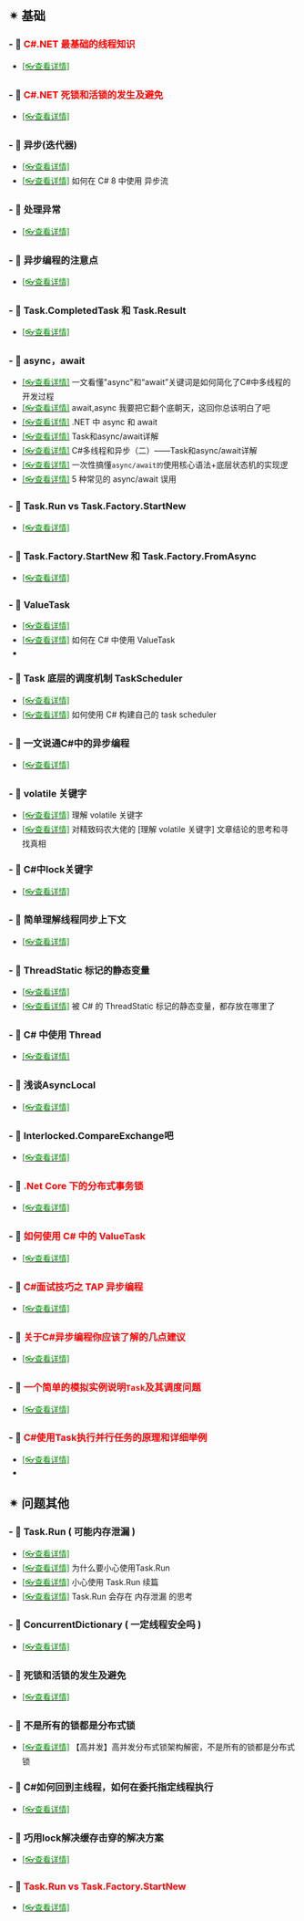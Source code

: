 <br/>

## ✴ 基础

### - 🔸 <span style='color:red'>C#.NET 最基础的线程知识</span>

- [<span style='color:#008B00'>[👓查看详情]</span>](https://mp.weixin.qq.com/s?__biz=MzU2OTY3MTYzOA==&mid=2247489591&idx=1&sn=3b2d4addfdbafacd59bab9bd782985b5&chksm=fcfa728ecb8dfb98c48cd8819ffbd19f6ae3d1d4341dd30dde1f8cc182ff139dd50e26b3d75d&mpshare=1&scene=23&srcid=1231SILYgLWXVeP3cF0HH3Fa&sharer_sharetime=1640914541189&sharer_shareid=59de2f213c6a6639f6a4600116f6fabf#rd ':target=_blank') 

### - 🔸 <span style='color:red'>C#.NET 死锁和活锁的发生及避免</span>

- [<span style='color:#008B00'>[👓查看详情]</span>](https://mp.weixin.qq.com/s?__biz=MzU2OTY3MTYzOA==&mid=2247489599&idx=1&sn=a1dfbc03a1914e63467251ea8621da61&chksm=fcfa7286cb8dfb904c6bad638b4de70d10e5fc3081380347157ba731c8ab97d7bbb7f4de6bdf&mpshare=1&scene=23&srcid=0106BoIpiSKL6OpXG2309un0&sharer_sharetime=1641433618896&sharer_shareid=59de2f213c6a6639f6a4600116f6fabf#rd ':target=_blank') 

### - 🔸 异步(迭代器)

- [<span style='color:#008B00'>[👓查看详情]</span>](https://mp.weixin.qq.com/s?__biz=MjM5MzI5Mzg1OA==&mid=2247488195&idx=3&sn=ddf02c3083f353492e2b121c22afe157&chksm=a698618e91efe8988101686a0f645f5cdcb9145c6ede56ff55fd34eeaf72aa97d35d2f127f71&mpshare=1&scene=23&srcid=1217UodZRrzIfBmtRmqmdT2m&sharer_sharetime=1608169346703&sharer_shareid=59de2f213c6a6639f6a4600116f6fabf#rd ':target=_blank')
- [<span style='color:#008B00'>[👓查看详情]</span>](https://mp.weixin.qq.com/s?__biz=MjM5MzI5Mzg1OA==&mid=2247488828&idx=4&sn=0c949eb2e88c2c4d7dc5b05facf4396e&chksm=a698667191efef670c609b2cfb6e53f9349665bd058abcd4a29b53b2f1fe1f3849b33c739fcc&mpshare=1&scene=23&srcid=0313FnaIjHRLzE6jd6Q2zF37&sharer_sharetime=1615614095030&sharer_shareid=59de2f213c6a6639f6a4600116f6fabf#rd ':target=_blank') 如何在 C# 8 中使用 异步流

### - 🔸 处理异常

- [<span style='color:#008B00'>[👓查看详情]</span>](https://mp.weixin.qq.com/s?__biz=MzAwNTMxMzg1MA==&mid=2654082124&idx=6&sn=88fd3ceaf06338a2734de9af7ddb66b6&chksm=80d83019b7afb90fd0abc44a952669de7521c67a5b33196689b39addc161072adef836e2f419&mpshare=1&scene=23&srcid=1227LEhb5CLuAMDknW1WoVIg&sharer_sharetime=1609051978606&sharer_shareid=59de2f213c6a6639f6a4600116f6fabf#rd ':target=_blank') 

### - 🔸 异步编程的注意点

- [<span style='color:#008B00'>[👓查看详情]</span>](https://mp.weixin.qq.com/s?__biz=MzAwNTMxMzg1MA==&mid=2654081526&idx=7&sn=09ef19ac54365d12bf4e1093a6391c4e&chksm=80d835a3b7afbcb5acba70067bd4ac2e116cded9680672f2c41556736b3ae3d649b15a346462&mpshare=1&scene=23&srcid=0213ZRt3YybTBCt8chZw37u2&sharer_sharetime=1613185095211&sharer_shareid=59de2f213c6a6639f6a4600116f6fabf#rd ':target=_blank') 

### - 🔸 Task.CompletedTask 和 Task.Result

- [<span style='color:#008B00'>[👓查看详情]</span>](https://mp.weixin.qq.com/s?__biz=MjM5MzI5Mzg1OA==&mid=2247484451&idx=2&sn=cf171765d15dcdde51894e0107a0d3bf&chksm=a698776e91effe7846f3c433f575d9a11e18084bf2f304cc07b9095a1646be37258114e2d841&mpshare=1&scene=23&srcid=0121nXt3fCnaRxgtyNIkL4NU&sharer_sharetime=1611212837916&sharer_shareid=59de2f213c6a6639f6a4600116f6fabf#rd ':target=_blank') 

### - 🔸 async，await

- [<span style='color:#008B00'>[👓查看详情]</span>](https://mp.weixin.qq.com/s?__biz=MjM5MzI5Mzg1OA==&mid=2247484893&idx=2&sn=db3fc679ae4997533af6545b89709e32&chksm=a698769091efff86834aec0071f41211338e8aba60dc7d4925fd10aa3df8722c5bc17b766ae0&mpshare=1&scene=23&srcid=0126BbznKZiJyts65mVh0e8k&sharer_sharetime=1611628918927&sharer_shareid=59de2f213c6a6639f6a4600116f6fabf#rd ':target=_blank') 一文看懂"async"和“await”关键词是如何简化了C#中多线程的开发过程
- [<span style='color:#008B00'>[👓查看详情]</span>](https://mp.weixin.qq.com/s?__biz=MjM5MzI5Mzg1OA==&mid=2247485442&idx=1&sn=49f366ef7a36e313075bbfaf84b0fe97&chksm=a6987b4f91eff259efc56887bb7079078b57b9a8c67381281126ff59eb114e558de137c4a24b&mpshare=1&scene=23&srcid=012611Il3stZl7lE0LFd9Kga&sharer_sharetime=1611629238364&sharer_shareid=59de2f213c6a6639f6a4600116f6fabf#rd ':target=_blank') await,async 我要把它翻个底朝天，这回你总该明白了吧
- [<span style='color:#008B00'>[👓查看详情]</span>](https://mp.weixin.qq.com/s?__biz=MzAwNTMxMzg1MA==&mid=2654082353&idx=5&sn=f1f8524d18f5d4b69881b8ffd6e3c5e5&chksm=80d83164b7afb872d555009261a1d1a88156ab6e96f99c7282bf0e3089394852242ffa4fc420&mpshare=1&scene=23&srcid=0213mHQr5JfGB7GoO0iRNnNc&sharer_sharetime=1613185930294&sharer_shareid=59de2f213c6a6639f6a4600116f6fabf#rd ':target=_blank') .NET 中 async 和 await
- [<span style='color:#008B00'>[👓查看详情]</span>](https://mp.weixin.qq.com/s?__biz=MzAwNTMxMzg1MA==&mid=2654082574&idx=8&sn=ff0bcf577518bc967011112c313f14cd&chksm=80d8325bb7afbb4d7a1514ea52bc1f9e6b45c4129ad09d247b7b5a176737f28d2e61ff8c91a8&mpshare=1&scene=23&srcid=02138xBhIrjqJFekPtRE8Xi1&sharer_sharetime=1613186324893&sharer_shareid=59de2f213c6a6639f6a4600116f6fabf#rd ':target=_blank') Task和async/await详解
- [<span style='color:#008B00'>[👓查看详情]</span>](https://mp.weixin.qq.com/s?__biz=MzAwNTMxMzg1MA==&mid=2654082574&idx=8&sn=ff0bcf577518bc967011112c313f14cd&chksm=80d8325bb7afbb4d7a1514ea52bc1f9e6b45c4129ad09d247b7b5a176737f28d2e61ff8c91a8&mpshare=1&scene=23&srcid=0216a1bbV95le3Lib4OVJi3l&sharer_sharetime=1613459205810&sharer_shareid=59de2f213c6a6639f6a4600116f6fabf#rd ':target=_blank') C#多线程和异步（二）——Task和async/await详解
- [<span style='color:#008B00'>[👓查看详情]</span>](https://mp.weixin.qq.com/s?__biz=MzI4OTI5NjIyMA==&mid=2247496228&idx=5&sn=8aa674aa7c7dab2e755b4c6b939ddbd4&chksm=ec33e817db446101ae357a347590949aad1f2d65511ed2a2345e211776bf9357dceaba614388&mpshare=1&scene=23&srcid=0308OViSMVGYEpKKoHgydxcs&sharer_sharetime=1646712470521&sharer_shareid=59de2f213c6a6639f6a4600116f6fabf#rd ':target=_blank') 一次性搞懂`async/await的`使用核心语法+底层状态机的实现逻
- [<span style='color:#008B00'>[👓查看详情]</span>](https://mp.weixin.qq.com/s?__biz=MjM5MzI5Mzg1OA==&mid=2247492517&idx=3&sn=f4b66eab59e0b05a64736f20eebdfdf2&chksm=a69b90e891ec19fe0ff5eddc98559fb6b0b5bb04cb5412362bc9cf018178385c1291cb22dd20&mpshare=1&scene=23&srcid=03286ewj9jC8qFNgTTw3Egxz&sharer_sharetime=1648430499097&sharer_shareid=a6c83a6b87e114417312bf85e473adcb#rd ':target=_blank') 5 种常见的 async/await 误用

### - 🔸 Task.Run vs Task.Factory.StartNew

- [<span style='color:#008B00'>[👓查看详情]</span>](https://mp.weixin.qq.com/s?__biz=MjM5MzI5Mzg1OA==&mid=2247485201&idx=3&sn=2cc12dd8be0c61ec215a9c15459f9077&chksm=a698745c91effd4a0072d91fa5d1feca0b3aaf151cc1c5b6824b0248fe583e3f343bba160cd2&mpshare=1&scene=23&srcid=01265ESFWgrMXv3fqJoUrlzg&sharer_sharetime=1611629030127&sharer_shareid=59de2f213c6a6639f6a4600116f6fabf#rd ':target=_blank') 

### - 🔸 Task.Factory.StartNew 和 Task.Factory.FromAsync

- [<span style='color:#008B00'>[👓查看详情]</span>](https://mp.weixin.qq.com/s?__biz=MzAwNTMxMzg1MA==&mid=2654087483&idx=3&sn=6c0a3abe078511ff63e0a4ec66f53387&chksm=80d80d6eb7af8478e0999151c47d94f1853752408e8cf9c3d34abf649e5b33d54238de3d1577&mpshare=1&scene=23&srcid=0121mYlzYiDBRx2xJvByafL0&sharer_sharetime=1642762584585&sharer_shareid=59de2f213c6a6639f6a4600116f6fabf#rd ':target=_blank') 

### - 🔸 ValueTask 

- [<span style='color:#008B00'>[👓查看详情]</span>](https://mp.weixin.qq.com/s?__biz=MjM5MzI5Mzg1OA==&mid=2247487538&idx=2&sn=542088a51ee8da815828951a411694d5&chksm=a698637f91efea69ae36e9370d9bc7562fdfb63d34ddf4eb3b81d9c53499b889be2253e0553e&mpshare=1&scene=23&srcid=0203Rl67wCmi73tSuykXHUhC&sharer_sharetime=1612350607687&sharer_shareid=59de2f213c6a6639f6a4600116f6fabf#rd ':target=_blank') 
- [<span style='color:#008B00'>[👓查看详情]</span>](https://mp.weixin.qq.com/s?__biz=MjM5MzI5Mzg1OA==&mid=2247488231&idx=1&sn=e6961b50627ef558032e5f61cc006d23&chksm=a69861aa91efe8bc68ec13d1fed669bf38cc4e956623978971ce8e7ad6f4dbd9dbd55096578f&mpshare=1&scene=23&srcid=02083eRNOR1JSIkaAo7yTBmd&sharer_sharetime=1612768911701&sharer_shareid=59de2f213c6a6639f6a4600116f6fabf#rd ':target=_blank') 如何在 C# 中使用 ValueTask
- 

### - 🔸 Task 底层的调度机制 TaskScheduler

- [<span style='color:#008B00'>[👓查看详情]</span>](https://mp.weixin.qq.com/s?__biz=MjM5MzI5Mzg1OA==&mid=2247487412&idx=1&sn=87f8d10984c0ccb07eec25e55b2453f5&chksm=a6987cf991eff5eff2b974f1d0979480b87a73a576a2c2de4efa1497e33a5aef50ebb6f62c5c&mpshare=1&scene=23&srcid=0203Ox6rozBQosr3djETB32L&sharer_sharetime=1612350514340&sharer_shareid=59de2f213c6a6639f6a4600116f6fabf#rd ':target=_blank') 
- [<span style='color:#008B00'>[👓查看详情]</span>](https://mp.weixin.qq.com/s?__biz=MjM5MzI5Mzg1OA==&mid=2247487621&idx=1&sn=4d44e2a28625bb1e5a45d2f1d8743c67&chksm=a69863c891efeaded3190b40fc49eae25a59f65ecd576159d2b941257cd1346fa100289f4e79&mpshare=1&scene=23&srcid=0203TdQnrutwEbMUXyApI2c3&sharer_sharetime=1612350681881&sharer_shareid=59de2f213c6a6639f6a4600116f6fabf#rd ':target=_blank') 如何使用 C# 构建自己的 task scheduler

### - 🔸 一文说通C#中的异步编程

- [<span style='color:#008B00'>[👓查看详情]</span>](https://mp.weixin.qq.com/s?__biz=MjM5MzI5Mzg1OA==&mid=2247485010&idx=2&sn=7b9da53fa90276fcc3398e4090133a54&chksm=a698751f91effc0957ef14cdbed9d27f8a8281f0fc1656dbfe24712c9eed4ba284eb747f2280&mpshare=1&scene=23&srcid=0126BSwCAOR93PyZdLIBXcWG&sharer_sharetime=1611628980600&sharer_shareid=59de2f213c6a6639f6a4600116f6fabf#rd ':target=_blank') 

### - 🔸 volatile 关键字

- [<span style='color:#008B00'>[👓查看详情]</span>](https://mp.weixin.qq.com/s?__biz=MjM5MzI5Mzg1OA==&mid=2247487146&idx=2&sn=08c573a0c511e35ecc62fcf241ae77bb&chksm=a6987de791eff4f1a182c0ebacc1502e064c2ca14f74bb1fa0208f01f1542623bd9c92e442aa&mpshare=1&scene=23&srcid=02031TmriZMP4fqYUqZa2L7q&sharer_sharetime=1612350380413&sharer_shareid=59de2f213c6a6639f6a4600116f6fabf#rd ':target=_blank') 理解 volatile 关键字
- [<span style='color:#008B00'>[👓查看详情]</span>](https://mp.weixin.qq.com/s?__biz=MjM5MzI5Mzg1OA==&mid=2247487167&idx=1&sn=f9de6cd766958e5c7a0bfde9ab8dac6d&chksm=a6987df291eff4e4a8ecf60aa29ad9e0e9ee9188fdd224b170764e65553a884b1a1106776e68&mpshare=1&scene=23&srcid=0203tBjlOi7d3IclXY4nzFiy&sharer_sharetime=1612350412959&sharer_shareid=59de2f213c6a6639f6a4600116f6fabf#rd ':target=_blank') 对精致码农大佬的 [理解 volatile 关键字] 文章结论的思考和寻找真相

### - 🔸 C#中lock关键字

- [<span style='color:#008B00'>[👓查看详情]</span>](https://mp.weixin.qq.com/s?__biz=MjM5MzI5Mzg1OA==&mid=2247487565&idx=1&sn=9bd97afd67cbac32c48d2d2227e7804b&chksm=a698630091efea16cc1334ca6ccced7b697adbd485fc1307a1c1bd8cad0a87275f6083526400&mpshare=1&scene=23&srcid=0203K6rBXqiPX83KKlwImxMh&sharer_sharetime=1612350620082&sharer_shareid=59de2f213c6a6639f6a4600116f6fabf#rd ':target=_blank') 

### - 🔸 简单理解线程同步上下文

- [<span style='color:#008B00'>[👓查看详情]</span>](https://mp.weixin.qq.com/s?__biz=MjM5MzI5Mzg1OA==&mid=2247487676&idx=3&sn=b9f29412f8ece5923c72a8213488f09c&chksm=a69863f191efeae7b58dea53658ef3e60ad72c44773340af332ba651c8de623fc0b813838260&mpshare=1&scene=23&srcid=0203oCR2QQ6EXHUKHWtjGcRG&sharer_sharetime=1612350707193&sharer_shareid=59de2f213c6a6639f6a4600116f6fabf#rd ':target=_blank') 

### - 🔸 ThreadStatic 标记的静态变量

- [<span style='color:#008B00'>[👓查看详情]</span>](https://mp.weixin.qq.com/s?__biz=MjM5MzI5Mzg1OA==&mid=2247487742&idx=1&sn=6c77fc2e5318eac5c91690ca451e43bd&chksm=a69863b391efeaa56ac0e7cbc2b443a1b098f05593eafea14849f3bd0bba6ce5b835275f0506&mpshare=1&scene=23&srcid=02036ZouR90ka4oQRvNv5RrU&sharer_sharetime=1612350811304&sharer_shareid=59de2f213c6a6639f6a4600116f6fabf#rd ':target=_blank') 
- [<span style='color:#008B00'>[👓查看详情]</span>](https://mp.weixin.qq.com/s?__biz=MzAwNTMxMzg1MA==&mid=2654081443&idx=5&sn=b5f03e5fb7d0e99860c6a99b134c48f8&chksm=80d835f6b7afbce01dfbf895342a51e6e520edfb7b4acb8c348808d8b36939b8e52ee478d66a&mpshare=1&scene=23&srcid=02131vVGl0FmyBi4XXzOHtCl&sharer_sharetime=1613184912408&sharer_shareid=59de2f213c6a6639f6a4600116f6fabf#rd ':target=_blank') 被 C# 的 ThreadStatic 标记的静态变量，都存放在哪里了

### - 🔸  C# 中使用 Thread

- [<span style='color:#008B00'>[👓查看详情]</span>](https://mp.weixin.qq.com/s?__biz=MjM5MzI5Mzg1OA==&mid=2247488394&idx=1&sn=4c5ee9332f15ccc852a6bdaa4e70ba88&chksm=a69860c791efe9d1cbdaf311d3f09cc154428ee38661d393116c6d6de1f725ac95bd6c61adb7&mpshare=1&scene=23&srcid=0208yfAspFMEVHNFHSYrk3IS&sharer_sharetime=1612769120561&sharer_shareid=59de2f213c6a6639f6a4600116f6fabf#rd ':target=_blank') 

### - 🔸  浅谈AsyncLocal

- [<span style='color:#008B00'>[👓查看详情]</span>](https://mp.weixin.qq.com/s?__biz=MzAwNTMxMzg1MA==&mid=2654081519&idx=4&sn=22833d4a119256ab8ccc050fcdb96c75&chksm=80d835bab7afbcac82221722d453c329b5d004adcc8b27be8a4cd8edb0496a9fb3dc3862ec7b&mpshare=1&scene=23&srcid=02137KBpzcraEyyecFG9GT8i&sharer_sharetime=1613185067608&sharer_shareid=59de2f213c6a6639f6a4600116f6fabf#rd ':target=_blank') 

### - 🔸  Interlocked.CompareExchange吧

- [<span style='color:#008B00'>[👓查看详情]</span>](https://mp.weixin.qq.com/s?__biz=MzAwNTMxMzg1MA==&mid=2654082502&idx=8&sn=318abc0001f18e5edfb018c23cbb619b&chksm=80d83193b7afb88523aa196b5e9eed986aed019a54b56ff7622e9ade4364f1696653588c7cc4&mpshare=1&scene=23&srcid=0216f6wkW72M4ms9j1l0pigr&sharer_sharetime=1613458885198&sharer_shareid=59de2f213c6a6639f6a4600116f6fabf#rd ':target=_blank') 

### - 🔸  <span style='color:red'>.Net Core 下的分布式事务锁</span>

- [<span style='color:#008B00'>[👓查看详情]</span>](https://mp.weixin.qq.com/s?__biz=MzAwNTMxMzg1MA==&mid=2654084876&idx=4&sn=f235aba6f5d1f47d1b5565aca6022402&chksm=80d83b59b7afb24fd016dfcf1ef02039c61b32fa3cfce1ba3cc203821ee7564b31be6a7be4cb&mpshare=1&scene=23&srcid=0710qCpQOGorS8Hc47MVqRm4&sharer_sharetime=1625930660811&sharer_shareid=59de2f213c6a6639f6a4600116f6fabf#rd ':target=_blank') 

### - 🔸  <span style='color:red'>如何使用 C# 中的 ValueTask</span>

- [<span style='color:#008B00'>[👓查看详情]</span>](https://mp.weixin.qq.com/s?__biz=MzU2OTY3MTYzOA==&mid=2247488797&idx=1&sn=04bc3cb75cc8a902ea304fff0b9e1691&chksm=fcfa7fa4cb8df6b24dae37733b3a1d2d649c74c054715e43b8fac4a81c1ea40e78913045b505&mpshare=1&scene=23&srcid=0803FlZeqtOpcjkoRE61hkNt&sharer_sharetime=1627980660235&sharer_shareid=59de2f213c6a6639f6a4600116f6fabf#rd ':target=_blank') 

### - 🔸  <span style='color:red'>C#面试技巧之 TAP 异步编程</span>

- [<span style='color:#008B00'>[👓查看详情]</span>](https://mp.weixin.qq.com/s?__biz=MzU2OTY3MTYzOA==&mid=2247489313&idx=1&sn=51875509a0a6176768f81980a0522fd9&chksm=fcfa7d98cb8df48ea80fc1208336f6cbbcb4511d9881248688413bf998e574c268572970ebbf&mpshare=1&scene=23&srcid=1103s2DZzKXf62NPgnRX76vI&sharer_sharetime=1635900661970&sharer_shareid=59de2f213c6a6639f6a4600116f6fabf#rd ':target=_blank') 

### - 🔸  <span style='color:red'>关于C#异步编程你应该了解的几点建议</span>

- [<span style='color:#008B00'>[👓查看详情]</span>](https://mp.weixin.qq.com/s?__biz=MzU2OTY3MTYzOA==&mid=2247490043&idx=1&sn=21f466ac89e152aa4282ff2d000f404d&chksm=fcfa7342cb8dfa543b4bd59f3eb07460b6699ef0fbe93b9d4eaba261afc538992750fabeeae8&mpshare=1&scene=23&srcid=0406T4jMJ9SocFELDyBgUrkK&sharer_sharetime=1649206296226&sharer_shareid=a6c83a6b87e114417312bf85e473adcb#rd ':target=_blank') 

### - 🔸  <span style='color:red'>一个简单的模拟实例说明`Task`及其调度问题</span>

- [<span style='color:#008B00'>[👓查看详情]</span>](https://blog.csdn.net/mzl87/article/details/127105364 ':target=_blank') 

### - 🔸  <span style='color:red'>C#使用Task执行并行任务的原理和详细举例</span>

- [<span style='color:#008B00'>[👓查看详情]</span>](https://mp.weixin.qq.com/s?__biz=MzU2OTY3MTYzOA==&mid=2247491613&idx=1&sn=8d7ec532e098c6a94ffbc46227353c20&chksm=fcf98aa4cb8e03b254c725f5d9b054fb6e7cf01f0237625501d612ebea3dba77197eaa59dcb5&mpshare=1&scene=23&srcid=06280MukJVXLWBrr1vlgOmTM&sharer_sharetime=1687924800255&sharer_shareid=a6c83a6b87e114417312bf85e473adcb#rd ':target=_blank') 
- 

## ✴ 问题其他

### - 🔸 Task.Run ( 可能内存泄漏 )

- [<span style='color:#008B00'>[👓查看详情]</span>](https://mp.weixin.qq.com/s?__biz=MzAwNTMxMzg1MA==&mid=2654081699&idx=4&sn=a9466a0ddfd9ae9a93252155e9e4fd6d&chksm=80d836f6b7afbfe02ae7b4144ec603183e0d424bf566b3042ae955022e86b291811427d4c818&mpshare=1&scene=23&srcid=1210PTMmpR2Iz8WZwQbg2jeJ&sharer_sharetime=1607564667790&sharer_shareid=59de2f213c6a6639f6a4600116f6fabf#rd ':target=_blank') 
- [<span style='color:#008B00'>[👓查看详情]</span>](https://mp.weixin.qq.com/s?__biz=MjM5MzI5Mzg1OA==&mid=2247487908&idx=3&sn=4c6dc4729e2db79b6a919e5fd38f90fb&chksm=a69862e991efebff143dc5d4a21bbabebc1537de10923f6406d47b2a5dd526068665ade9697e&mpshare=1&scene=23&srcid=0208mtsDnlgPyHvmgyBb2Aof&sharer_sharetime=1612768167426&sharer_shareid=59de2f213c6a6639f6a4600116f6fabf#rd ':target=_blank') 为什么要小心使用Task.Run
- [<span style='color:#008B00'>[👓查看详情]</span>](https://mp.weixin.qq.com/s?__biz=MjM5MzI5Mzg1OA==&mid=2247488004&idx=3&sn=75555efa90d82e114eed82725a2048f2&chksm=a698614991efe85f32c9b97b1ef282156c3739dfeb831d1d0e50e9b3b8bce654bd2a8414ce5a&mpshare=1&scene=23&srcid=0208Hdi7S8itd0p8FgwqpqGb&sharer_sharetime=1612768413146&sharer_shareid=59de2f213c6a6639f6a4600116f6fabf#rd ':target=_blank') 小心使用 Task.Run 续篇
- [<span style='color:#008B00'>[👓查看详情]</span>](https://mp.weixin.qq.com/s?__biz=MjM5MzI5Mzg1OA==&mid=2247488049&idx=1&sn=0b0e500c99822f482a7300e44351237f&chksm=a698617c91efe86a78001c6d68d1b1dea064b094641e6d6200276d6f818a10d76f0df322f785&mpshare=1&scene=23&srcid=0208AlLopOeUp4Ie8tGFaBSx&sharer_sharetime=1612768607896&sharer_shareid=59de2f213c6a6639f6a4600116f6fabf#rd  ':target=_blank') Task.Run 会存在 内存泄漏 的思考

### - 🔸 ConcurrentDictionary (  一定线程安全吗 )

- [<span style='color:#008B00'>[👓查看详情]</span>](https://mp.weixin.qq.com/s?__biz=MjM5MzI5Mzg1OA==&mid=2247488231&idx=2&sn=0bd5ddf29e6c0f90f4aa27a62490c1f4&chksm=a69861aa91efe8bc67bfa874ec28530d2f5c0e7eb39aee826bb82992d768456deee3fb4a0d30&mpshare=1&scene=23&srcid=12218ePf8SRn4mxfBsLoyGnB&sharer_sharetime=1608521706709&sharer_shareid=59de2f213c6a6639f6a4600116f6fabf#rd ':target=_blank') 

### - 🔸 死锁和活锁的发生及避免

- [<span style='color:#008B00'>[👓查看详情]</span>](https://mp.weixin.qq.com/s?__biz=MjM5MzI5Mzg1OA==&mid=2247487619&idx=1&sn=8a00f6dd5047119f093171e5ec111749&chksm=a69863ce91efead8b12556d93365249ef742590acaa03a44e80cc7a44b298c3d68f00e067077&mpshare=1&scene=23&srcid=02038khe2QGuqsy7YrrizsjT&sharer_sharetime=1612350671099&sharer_shareid=59de2f213c6a6639f6a4600116f6fabf#rd ':target=_blank') 

### - 🔸 不是所有的锁都是分布式锁

- [<span style='color:#008B00'>[👓查看详情]</span>](https://mp.weixin.qq.com/s?__biz=MjM5MzI5Mzg1OA==&mid=2247486938&idx=2&sn=fed683a8215ea6bbda92f97f96a33e05&chksm=a6987e9791eff781708932fd042ce231725458867874cb8b364a9e2a0ab214b38d1ace0ee4ea&mpshare=1&scene=23&srcid=0208NeGjGZYcMT6sl1GbsxX3&sharer_sharetime=1612767025542&sharer_shareid=59de2f213c6a6639f6a4600116f6fabf#rd  ':target=_blank') 【高并发】高并发分布式锁架构解密，不是所有的锁都是分布式锁

### - 🔸 C#如何回到主线程，如何在委托指定线程执行

- [<span style='color:#008B00'>[👓查看详情]</span>](https://mp.weixin.qq.com/s?__biz=MzAwNTMxMzg1MA==&mid=2654081517&idx=5&sn=ee44cd5e74955878edfe5465d3673b90&chksm=80d835b8b7afbcae56c2d3b3be63bcd46dcf416ac5a64e158041053f9ba7fad491580879d8b8&mpshare=1&scene=23&srcid=0213yJSTdZlP30jax42KZ2i5&sharer_sharetime=1613185044920&sharer_shareid=59de2f213c6a6639f6a4600116f6fabf#rd  ':target=_blank') 

### - 🔸 巧用lock解决缓存击穿的解决方案

- [<span style='color:#008B00'>[👓查看详情]</span>](https://mp.weixin.qq.com/s?__biz=MzAwNTMxMzg1MA==&mid=2654082502&idx=4&sn=58e1f07bc05728c9e3a0244b6e9897da&chksm=80d83193b7afb8858d93275a09e321605fe8dc30a309192dabe3dadec1d685c7ff1f2ffbf744&mpshare=1&scene=23&srcid=0216WmCO5ikP5fiwTcX5cpXX&sharer_sharetime=1613458854193&sharer_shareid=59de2f213c6a6639f6a4600116f6fabf#rd  ':target=_blank') 

### - 🔸 <span style='color:red'>Task.Run vs Task.Factory.StartNew</span>

- [<span style='color:#008B00'>[👓查看详情]</span>](https://mp.weixin.qq.com/s?__biz=MzU2OTY3MTYzOA==&mid=2247488863&idx=1&sn=9f93ec245273f5e4915d123ae073b54c&chksm=fcfa7fe6cb8df6f071927735c3ada6829ff28f98ae73df5b96b6f18b1b0ce857bbded80b72db&mpshare=1&scene=23&srcid=0819BwnRUaCsiOPzjA5LudGc&sharer_sharetime=1629332007631&sharer_shareid=59de2f213c6a6639f6a4600116f6fabf#rd  ':target=_blank') 

